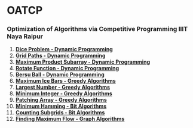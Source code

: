 # OATCP

### Optimization of Algorithms via Competitive Programming IIIT Naya Raipur

1. [**Dice Problem - Dynamic Programming**](https://github.com/akash-dewangan03/OATCP/tree/main/Dice_Combinations) <a href="https://github.com/akash-dewangan03/OATCP/tree/main/Dice_Combinations" style="color: blue;"></a>
2. [**Grid Paths - Dynamic Programming**](https://github.com/akash-dewangan03/OATCP/tree/main/Grid_Paths) <a href="https://github.com/akash-dewangan03/OATCP/tree/main/Grid_Paths" style="color: red;"></a>
3. [**Maximum Product Subarray - Dynamic Programming**](https://github.com/akash-dewangan03/OATCP/tree/main/Maximum_Product_Subarray) <a href="https://github.com/akash-dewangan03/OATCP/tree/main/Maximum_Product_Subarray" style="color: green;"></a>
4. [**Rotate Function - Dynamic Programming**](https://github.com/akash-dewangan03/OATCP/tree/main/Rotate_Function) <a href="https://github.com/akash-dewangan03/OATCP/tree/main/Rotate_Function" style="color: orange;"></a>
5. [**Bersu Ball - Dynamic Programming**](https://github.com/akash-dewangan03/OATCP/tree/main/Bersu_Ball) <a href="https://github.com/akash-dewangan03/OATCP/tree/main/Bersu_Ball" style="color: purple;"></a>
6. [**Maximum Ice Bars - Greedy Algorithms**](https://github.com/akash-dewangan03/OATCP/tree/main/Maximum_Ice_Bars) <a href="https://github.com/akash-dewangan03/OATCP/tree/main/Maximum_Ice_Bars" style="color: brown;"></a>
7. [**Largest Number - Greedy Algorithms**](https://github.com/akash-dewangan03/OATCP/tree/main/Largest_Numbers) <a href="https://github.com/akash-dewangan03/OATCP/tree/main/Largest_Numbers" style="color: teal;"></a>
8. [**Minimum Integer - Greedy Algorithms**](https://github.com/akash-dewangan03/OATCP/tree/main/Minimum_Integer) <a href="https://github.com/akash-dewangan03/OATCP/tree/main/Minimum_Integer" style="color: blue;"></a>
9. [**Patching Array - Greedy Algorithms**](https://github.com/akash-dewangan03/OATCP/tree/main/Patching_Array) <a href="https://github.com/akash-dewangan03/OATCP/tree/main/Patching_Array" style="color: teal;"></a>
10. [**Minimum Hamming - Bit Algorithms**](https://github.com/akash-dewangan03/OATCP/tree/main/Minimum_Hamming) <a href="https://github.com/akash-dewangan03/OATCP/tree/main/Minimum_Hamming" style="color: blue;"></a>
11. [**Counting Subgrids - Bit Algorithms**](https://github.com/akash-dewangan03/OATCP/tree/main/Counting_Subgrids) <a href="https://github.com/akash-dewangan03/OATCP/tree/main/Counting_Subgrids" style="color: teal;"></a>
12. [**Finding Maximum Flow - Graph Algorithms**](https://github.com/akash-dewangan03/OATCP/tree/main/Finding_Maximal_Flow) <a href="https://github.com/akash-dewangan03/OATCP/tree/main/Finding_Maximal_Flow" style="color: teal;"></a>


